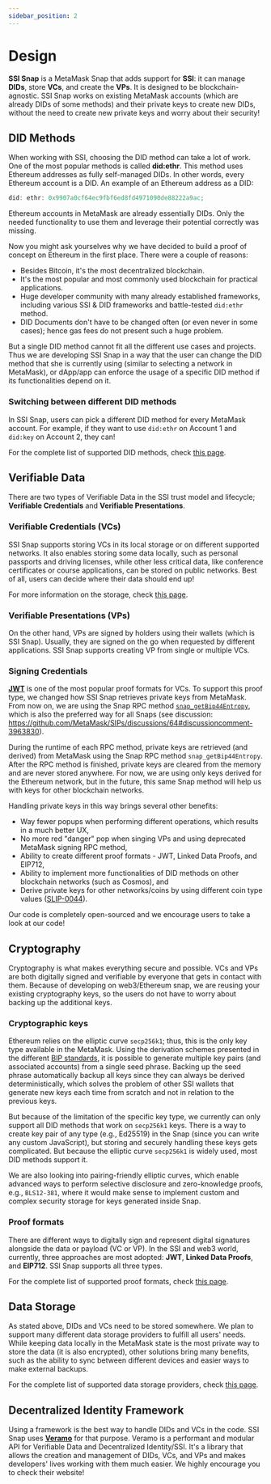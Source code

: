 ```yaml
---
sidebar_position: 2
---
```


# Design

**SSI Snap** is a MetaMask Snap that adds support for **SSI**: it can manage **DIDs**, store **VCs**, and create the **VPs**. It is designed to be blockchain-agnostic. SSI Snap works on existing MetaMask accounts (which are already DIDs of some methods) and their private keys to create new DIDs, without the need to create new private keys and worry about their security!

## DID Methods

When working with SSI, choosing the DID method can take a lot of work. One of the most popular methods is called **did:ethr**. This method uses Ethereum addresses as fully self-managed DIDs. In other words, every Ethereum account is a DID. An example of an Ethereum address as a DID:

```js
did: ethr: 0x9907a0cf64ec9fbf6ed8fd4971090de88222a9ac;
```

Ethereum accounts in MetaMask are already essentially DIDs. Only the needed functionality to use them and leverage their potential correctly was missing.

Now you might ask yourselves why we have decided to build a proof of concept on Ethereum in the first place. There were a couple of reasons:

- Besides Bitcoin, it's the most decentralized blockchain.
- It's the most popular and most commonly used blockchain for practical applications.
- Huge developer community with many already established frameworks, including various SSI & DID frameworks and battle-tested `did:ethr` method.
- DID Documents don't have to be changed often (or even never in some cases); hence gas fees do not present such a huge problem.

But a single DID method cannot fit all the different use cases and projects. Thus we are developing SSI Snap in a way that the user can change the DID method that she is currently using (similar to selecting a network in MetaMask), or dApp/app can enforce the usage of a specific DID method if its functionalities depend on it.

### Switching between different DID methods

In SSI Snap, users can pick a different DID method for every MetaMask account. For example, if they want to use `did:ethr` on Account 1 and `did:key` on Account 2, they can!

For the complete list of supported DID methods, check [this page](./supported).

## Verifiable Data

There are two types of Verifiable Data in the SSI trust model and lifecycle; **Verifiable Credentials** and **Verifiable Presentations**.

### Verifiable Credentials (VCs)

SSI Snap supports storing VCs in its local storage or on different supported networks. It also enables storing some data locally, such as personal passports and driving licenses, while other less critical data, like conference certificates or course applications, can be stored on public networks. Best of all, users can decide where their data should end up!

For more information on the storage, check [this page](./storage).

### Verifiable Presentations (VPs)

On the other hand, VPs are signed by holders using their wallets (which is SSI Snap). Usually, they are signed on the go when requested by different applications. SSI Snap supports creating VP from single or multiple VCs.

### Signing Credentials

[**JWT**](https://www.rfc-editor.org/rfc/rfc7519) is one of the most popular proof formats for VCs. To support this proof type, we changed how SSI Snap retrieves private keys from MetaMask. From now on, we are using the Snap RPC method [`snap_getBip44Entropy`](https://docs.metamask.io/guide/snaps-rpc-api.html#restricted-methods), which is also the preferred way for all Snaps (see discussion: https://github.com/MetaMask/SIPs/discussions/64#discussioncomment-3963830).

During the runtime of each RPC method, private keys are retrieved (and derived) from MetaMask using the Snap RPC method `snap_getBip44Entropy`. After the RPC method is finished, private keys are cleared from the memory and are never stored anywhere. For now, we are using only keys derived for the Ethereum network, but in the future, this same Snap method will help us with keys for other blockchain networks.

Handling private keys in this way brings several other benefits:

- Way fewer popups when performing different operations, which results in a much better UX,
- No more red "danger" pop when singing VPs and using deprecated MetaMask signing RPC method,
- Ability to create different proof formats - JWT, Linked Data Proofs, and EIP712,
- Ability to implement more functionalities of DID methods on other blockchain networks (such as Cosmos), and
- Derive private keys for other networks/coins by using different coin type values ([SLIP-0044](https://github.com/satoshilabs/slips/blob/master/slip-0044.md)).

Our code is completely open-sourced and we encourage users to take a look at our code!
## Cryptography

Cryptography is what makes everything secure and possible. VCs and VPs are both digitally signed and verifiable by everyone that gets in contact with them. Because of developing on web3/Ethereum snap, we are reusing your existing cryptography keys, so the users do not have to worry about backing up the additional keys.

### Cryptographic keys

Ethereum relies on the elliptic curve `secp256k1`; thus, this is the only key type available in the MetaMask. Using the derivation schemes presented in the different [BIP standards](https://github.com/bitcoin/bips), it is possible to generate multiple key pairs (and associated accounts) from a single seed phrase. Backing up the seed phrase automatically backup all keys since they can always be derived deterministically, which solves the problem of other SSI wallets that generate new keys each time from scratch and not in relation to the previous keys.

But because of the limitation of the specific key type, we currently can only support all DID methods that work on `secp256k1` keys. There is a way to create key pair of any type (e.g., Ed25519) in the Snap (since you can write any custom JavaScript), but storing and securely handling these keys gets complicated. But because the elliptic curve `secp256k1` is widely used, most DID methods support it.

We are also looking into pairing-friendly elliptic curves, which enable advanced ways to perform selective disclosure and zero-knowledge proofs, e.g., `BLS12-381`, where it would make sense to implement custom and complex security storage for keys generated inside Snap.

### Proof formats

There are different ways to digitally sign and represent digital signatures alongside the data or payload (VC or VP). In the SSI and web3 world, currently, three approaches are most adopted: **JWT**, **Linked Data Proofs**, and **EIP712**. SSI Snap supports all three types.

For the complete list of supported proof formats, check [this page](./supported).

## Data Storage

As stated above, DIDs and VCs need to be stored somewhere. We plan to support many different data storage providers to fulfill all users' needs. While keeping data locally in the MetaMask state is the most private way to store the data (it is also encrypted), other solutions bring many benefits, such as the ability to sync between different devices and easier ways to make external backups.

For the complete list of supported data storage providers, check [this page](./supported).

## Decentralized Identity Framework

Using a framework is the best way to handle DIDs and VCs in the code. SSI Snap uses **[Veramo](https://veramo.io/)** for that purpose. Veramo is a performant and modular API for Verifiable Data and Decentralized Identity/SSI. It's a library that allows the creation and management of DIDs, VCs, and VPs and makes developers' lives working with them much easier. We highly encourage you to check their website!
